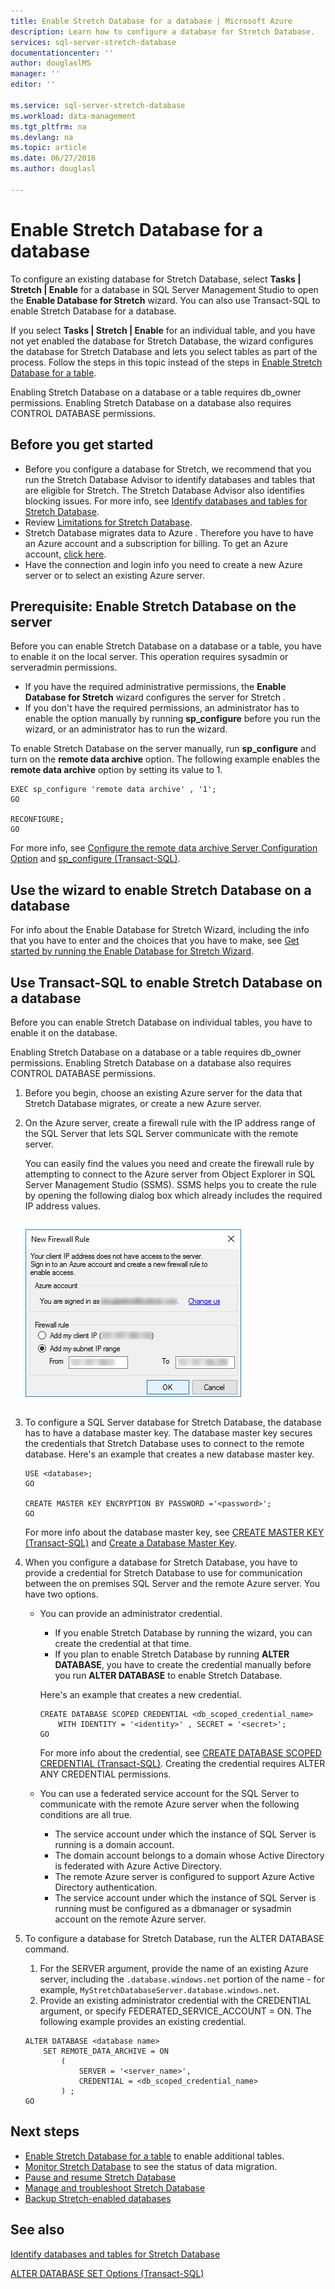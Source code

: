 ```yaml
---
title: Enable Stretch Database for a database | Microsoft Azure
description: Learn how to configure a database for Stretch Database.
services: sql-server-stretch-database
documentationcenter: ''
author: douglaslMS
manager: ''
editor: ''

ms.service: sql-server-stretch-database
ms.workload: data-management
ms.tgt_pltfrm: na
ms.devlang: na
ms.topic: article
ms.date: 06/27/2016
ms.author: douglasl

---
```

# Enable Stretch Database for a database
To configure an existing database for Stretch Database, select **Tasks | Stretch | Enable** for a database in SQL Server Management Studio to open the **Enable Database for Stretch** wizard. You can also use Transact\-SQL to enable Stretch Database for a database.

If you select **Tasks | Stretch | Enable** for an individual table, and you have not yet enabled the database for Stretch Database, the wizard configures the database for Stretch Database and lets you select tables as part of the process. Follow the steps in this topic instead of the steps in [Enable Stretch Database for a table](sql-server-stretch-database-enable-database.md).

Enabling Stretch Database on  a database or a table requires db\_owner permissions. Enabling Stretch Database on a database also requires CONTROL DATABASE permissions.

## Before you get started
* Before you configure a database for Stretch, we recommend that you run the Stretch Database Advisor to identify databases and tables that are eligible for Stretch. The Stretch Database Advisor also identifies blocking issues. For more info, see [Identify databases and tables for Stretch Database](sql-server-stretch-database-identify-databases.md).
* Review [Limitations for Stretch Database](sql-server-stretch-database-limitations.md).
* Stretch Database migrates data to Azure . Therefore you have to have an Azure account and a subscription for billing. To get an Azure account, [click here](http://azure.microsoft.com/pricing/free-trial/).
* Have the connection and login info you need to create a new Azure server or to select an existing Azure server.

## <a name="EnableTSQLServer"></a>Prerequisite: Enable Stretch Database on the server
Before you can enable Stretch Database on a database or a table, you have to enable it on the local server. This operation requires sysadmin or serveradmin permissions.

* If you have the required administrative permissions, the **Enable Database for Stretch** wizard configures the server for Stretch .
* If you don't have the required permissions,  an administrator has to enable the option manually by running **sp\_configure** before you run the wizard, or an administrator has to run the wizard.

To enable Stretch Database on the server manually, run **sp\_configure** and turn on the **remote data archive** option. The following example enables the **remote data archive** option by setting its value to 1.

```
EXEC sp_configure 'remote data archive' , '1';
GO

RECONFIGURE;
GO
```
For more info, see [Configure the remote data archive Server Configuration Option](https://msdn.microsoft.com/library/mt143175.aspx) and [sp_configure (Transact-SQL)](https://msdn.microsoft.com/library/ms188787.aspx).

## <a name="Wizard"></a>Use the wizard to enable Stretch Database on a database
For info about the Enable Database for Stretch Wizard, including the info that you have to enter and the choices that you have to make, see [Get started by running the Enable Database for Stretch Wizard](sql-server-stretch-database-wizard.md).

## <a name="EnableTSQLDatabase"></a>Use Transact\-SQL to enable Stretch Database on a database
Before you can enable Stretch Database on individual tables, you have to enable it on the database.

Enabling Stretch Database on  a database or a table requires db\_owner permissions. Enabling Stretch Database on a database also requires CONTROL DATABASE permissions.

1. Before you begin, choose an existing Azure server for the data that Stretch Database migrates, or create a new Azure server.
2. On the Azure server, create a firewall rule with the IP address range of the  SQL Server that lets SQL Server communicate with the remote server.
   
   You can easily find the values you need and create the firewall rule by attempting to connect to the Azure server from Object Explorer in SQL Server Management Studio (SSMS). SSMS helps you to create the rule by opening the following dialog box which already includes the required IP address values.
   
   ![Create a firewall rule in SSMS](./media/sql-server-stretch-database-enable-database/firewall.png)
3. To configure a SQL Server database for Stretch Database, the database has to have a database master key. The database master key secures the credentials that Stretch Database uses to connect to the remote database. Here's an example that creates a new database master key.
   
   ```tsql
   USE <database>;
   GO
   
   CREATE MASTER KEY ENCRYPTION BY PASSWORD ='<password>';
   GO
   ```
   
   For more info about the database master key, see [CREATE MASTER KEY (Transact-SQL)](https://msdn.microsoft.com/library/ms174382.aspx) and [Create a Database Master Key](https://msdn.microsoft.com/library/aa337551.aspx).
4. When you configure a database for Stretch Database, you have to provide a credential for Stretch Database to use for communication between the on premises SQL Server and the remote Azure server. You have two options.
   
   * You can  provide an administrator credential.
     
     * If you enable Stretch Database by running the wizard, you can create the credential at that time.
     * If you plan to enable Stretch Database by running **ALTER DATABASE**, you have to create the credential manually before you run **ALTER DATABASE** to enable Stretch Database.
     
     Here's an example that creates a new credential.
     
     ```tsql
     CREATE DATABASE SCOPED CREDENTIAL <db_scoped_credential_name>
         WITH IDENTITY = '<identity>' , SECRET = '<secret>';
     GO
     ```
     
     For more info about the credential, see [CREATE DATABASE SCOPED CREDENTIAL (Transact-SQL)](https://msdn.microsoft.com/library/mt270260.aspx). Creating the credential requires ALTER ANY CREDENTIAL permissions.
   * You can use a federated service account for the SQL Server to communicate with the remote Azure server when the following conditions are all true.
     
     * The service account under which the instance of SQL Server is running is a domain account.
     * The domain account belongs to a domain whose Active Directory is federated with Azure Active Directory.
     * The remote Azure server is configured to support Azure Active Directory authentication.
     * The service account under which the instance of SQL Server is running must be configured as a dbmanager or sysadmin account on the remote Azure server.
5. To configure a database for Stretch Database, run the ALTER DATABASE command.
   
   1. For the SERVER argument, provide the name of an existing Azure server, including the `.database.windows.net` portion of the name \- for example, `MyStretchDatabaseServer.database.windows.net`.
   2. Provide an existing administrator credential with the CREDENTIAL argument, or specify FEDERATED\_SERVICE\_ACCOUNT = ON. The following example provides an existing credential.
   
   ```tsql
   ALTER DATABASE <database name>
       SET REMOTE_DATA_ARCHIVE = ON
           (
               SERVER = '<server_name>',
               CREDENTIAL = <db_scoped_credential_name>
           ) ;
   GO
   ```

## Next steps
* [Enable Stretch Database for a table](sql-server-stretch-database-enable-table.md) to enable additional tables.
* [Monitor Stretch Database](sql-server-stretch-database-monitor.md) to see the status of data migration.
* [Pause and resume Stretch Database](sql-server-stretch-database-pause.md)
* [Manage and troubleshoot Stretch Database](sql-server-stretch-database-manage.md)
* [Backup Stretch-enabled databases](sql-server-stretch-database-backup.md)

## See also
[Identify databases and tables for Stretch Database](sql-server-stretch-database-identify-databases.md)

[ALTER DATABASE SET Options (Transact-SQL)](https://msdn.microsoft.com/library/bb522682.aspx)

[FirewallRule]: ./media/sql-server-stretch-database-enable-database/firewall.png
